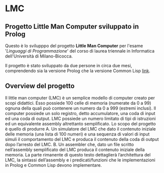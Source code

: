 # LMC
## Progetto Little Man Computer sviluppato in Prolog

Questo è lo svilupppo del progetto **Little Man Computer** per l'esame '*Linguaggi di Programmazione*' del corso di laurea triennale in Informatica dell'Università di Milano-Bicocca.

Il progetto è stato sviluppato da due persone in circa due mesi, comprendendo sia la versione Prolog che la versione Common Lisp [link](https://github.com/0Barzuln0/LMC2).

## Overview del progetto
Il little man computer (LMC) è un semplice modello di computer creato per scopi didattici. Esso
possiede 100 celle di memoria (numerate da 0 a 99) ognuna della quali può contenere un
numero da 0 a 999 (estremi inclusi). Il computer possiede un solo registro, detto accumulatore,
una coda di input ed una coda di output. LMC possiede un numero limitato di tipi di istruzioni
ed un equivalente assembly altrettanto semplificato. Lo scopo del progetto è quello di produrre
A. Un simulatore del LMC che dato il contenuto iniziale delle memoria (una lista di 100 numeri)
e una sequenza di valori di input simuli il comportamento del LMC e produca il contenuto
della coda di output dopo l’arresto del LMC.
B. Un assembler che, dato un file scritto nell’assembly semplificato del LMC produca il
contenuto iniziale della memoria.
La parte rimanente di questo testo dettaglierà l’architettura del LMC, la sintassi dell’assembly e i
predicati/funzioni che le implementazioni in Prolog e Common Lisp devono implementare.
